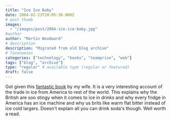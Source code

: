 ```yaml
---
title: "Ice Ice Baby"
date: 2004-02-23T20:05:36.000Z
# post thumb
images:
  - "/images/post/2004-ice-ice-baby.jpg"
#author
author: "Martin Woodward"
# description
description: "Migrated from old blog archive"
# Taxonomies
categories: ["technology", "books", "teamprise", "web"]
tags: ["blog", "archive"]
type: "regular" # available type (regular or featured)
draft: false
---
```

[](http://www.amazon.co.uk/exec/obidos/ASIN/0007102860/woodwardwebcom) Got given this [fantastic book](http://www.amazon.co.uk/exec/obidos/ASIN/0007102860/woodwardwebcom) by my wife.  It is a very interesting account of the trade in ice from America to rest of the world.  This explains why the British are soo stingy when it comes to ice in drinks and why every fridge in America has an ice machine and why us brits like warm flat bitter instead of ice cold largers.  Doesn't explain all you can drink soda's though.  Well worth a read.